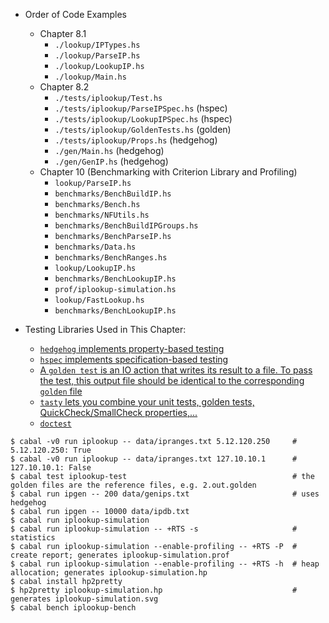 - Order of Code Examples
  - Chapter 8.1
    - `./lookup/IPTypes.hs`
    - `./lookup/ParseIP.hs`
    - `./lookup/LookupIP.hs`
    - `./lookup/Main.hs`
  - Chapter 8.2
    - `./tests/iplookup/Test.hs`
    - `./tests/iplookup/ParseIPSpec.hs` (hspec)
    - `./tests/iplookup/LookupIPSpec.hs` (hspec)
    - `./tests/iplookup/GoldenTests.hs` (golden)
    - `./tests/iplookup/Props.hs` (hedgehog)
    - `./gen/Main.hs` (hedgehog)
    - `./gen/GenIP.hs` (hedgehog)
  - Chapter 10 (Benchmarking with Criterion Library and Profiling)
    - `lookup/ParseIP.hs`
    - `benchmarks/BenchBuildIP.hs`
    - `benchmarks/Bench.hs`
    - `benchmarks/NFUtils.hs`
    - `benchmarks/BenchBuildIPGroups.hs`
    - `benchmarks/BenchParseIP.hs`
    - `benchmarks/Data.hs`
    - `benchmarks/BenchRanges.hs`
    - `lookup/LookupIP.hs`
    - `benchmarks/BenchLookupIP.hs`
    - `prof/iplookup-simulation.hs`
    - `lookup/FastLookup.hs`
    - `benchmarks/BenchLookupIP.hs`

- Testing Libraries Used in This Chapter:
  - [`hedgehog` implements property-based testing](https://hackage.haskell.org/package/hedgehog)
  - [`hspec` implements specification-based testing](https://hackage.haskell.org/package/hspec)
  - [A `golden test` is an IO action that writes its result to a file. To pass the test, this output file should be identical to the corresponding `golden` file](https://hackage.haskell.org/package/tasty-golden)
  - [`tasty` lets you combine your unit tests, golden tests, QuickCheck/SmallCheck properties,...](https://hackage.haskell.org/package/tasty)
  - [`doctest`](https://github.com/sol/doctest#readme)
```
$ cabal -v0 run iplookup -- data/ipranges.txt 5.12.120.250     # 5.12.120.250: True
$ cabal -v0 run iplookup -- data/ipranges.txt 127.10.10.1      # 127.10.10.1: False
$ cabal test iplookup-test                                     # the golden files are the reference files, e.g. 2.out.golden
$ cabal run ipgen -- 200 data/genips.txt                       # uses hedgehog
$ cabal run ipgen -- 10000 data/ipdb.txt
$ cabal run iplookup-simulation
$ cabal run iplookup-simulation -- +RTS -s                     # statistics
$ cabal run iplookup-simulation --enable-profiling -- +RTS -P  # create report; generates iplookup-simulation.prof
$ cabal run iplookup-simulation --enable-profiling -- +RTS -h  # heap allocation; generates iplookup-simulation.hp
$ cabal install hp2pretty
$ hp2pretty iplookup-simulation.hp                             # generates iplookup-simulation.svg
$ cabal bench iplookup-bench
```

